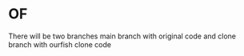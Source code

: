 # OF
There will be two branches main branch with original code and clone branch with ourfish clone code
